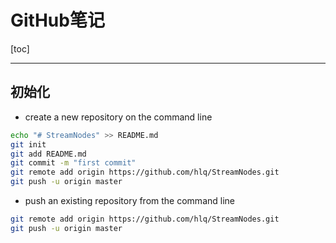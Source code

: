 # GitHub笔记

[toc]


----------

## 初始化
*  create a new repository on the command line

```bash
echo "# StreamNodes" >> README.md
git init
git add README.md
git commit -m "first commit"
git remote add origin https://github.com/hlq/StreamNodes.git
git push -u origin master
```

* push an existing repository from the command line
```bash
git remote add origin https://github.com/hlq/StreamNodes.git
git push -u origin master
```

